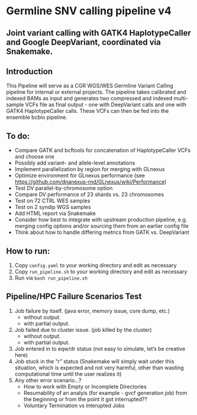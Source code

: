 # Germline SNV calling pipeline v4
## Joint variant calling with GATK4 HaplotypeCaller and Google DeepVariant, coordinated via Snakemake.


## Introduction
This Pipeline will serve as a CGR WGS/WES Germline Variant Calling pipeline for internal or external projects.  The pipeline takes calibrated and indexed BAMs as input and generates two compressed and indexed multi-sample VCFs file as final output - one with DeepVariant calls and one with GATK4 HaplotypeCaller calls.  These VCFs can then be fed into the ensemble bcbio pipeline.


## To do:

- Compare GATK and bcftools for concatenation of HaplotypeCaller VCFs and choose one
- Possibly add variant- and allele-level annotations
- Implement parallelization by region for merging with GLnexus
- Optimize environment for GLnexus performance (see https://github.com/dnanexus-rnd/GLnexus/wiki/Performance)
- Test DV parallel-by-chromosome option
- Compare DV performance of 23 shards vs. 23 chromosomes
- Test on 72 CTRL WES samples
- Test on 2 syndip WGS samples
- Add HTML report via Snakemake
- Consider how best to integrate with upstream production pipeline, e.g. merging config options and/or sourcing them from an earlier config file
- Think about how to handle differing metrics from GATK vs. DeepVariant


## How to run:

1. Copy `config.yaml` to your working directory and edit as necessary
2. Copy `run_pipeline.sh` to your working directory and edit as necessary
3. Run via `bash run_pipeline.sh`


## Pipeline/HPC Failure Scenarios Test 
  1. Job failure by itself. (java error, memory issue, core dump, etc.)
      + without output.
      + with partial output.
  2. Job failed due to cluster issue. (job killed by the cluster)
      + without output.
      + with partial output.
  3. Job entered in to eqw/dr status (not easy to simulate, let’s be creative here)
  4. Job stuck in the “r” status (Snakemake will simply wait under this situation, which is expected and not very harmful, other than wasting computational time until the user realizes it)   
  5. Any other error scenario…?
      + How to work with Empty or Incomplete Directories
      + Resumability of an analyis (for example - gvcf generation job) from the beginning or from the point it got interrupted??
      + Voluntary Termination vs Interupted Jobs
  
  
